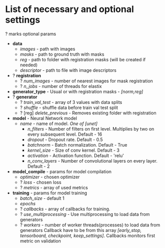 # List of necessary and optional settings
? marks optional params


- **data**
    - *images* - path with images
    - *masks* - path to ground truth with masks
    - *reg* - path to folder with registration masks (will be created if needed)
    - *descriptor* - path to file with image descriptors
- ? **registration**
    - ? *num_images* - number of nearest images for mask registration
    - ? *n_jobs* - number of threads for elastix
- **generator_type** - Usual or with registration masks - *[norm,reg]*
- ? **generator**
    - ? *train_val_test* - array of 3 values with data splits
    - ? *shuffle* - shuffle data before train val test split
    - ? [reg] *delete_previous* - Removes existing folder with registration
- **model** - Neural Network model
    - *name* - name of model. *One of [unet]*
        - *n_filters* - Number of filters on first level. Multiplies by two on every subsequent level. Default - 16
        - *dropout* - Dropout rate. Default - 0.5
        - *batchnorm* - Batch normalization. Default - True
        - *kernel_size* - Size of conv kernel. Default - 3
        - *activation* - Activation function. Default - 'relu'
        - *n_conv_layers* - Number of convolutional layers on every layer. Default - 2
- **model_compile** - params for model compilation
    - *optimizer* - chosen optimizer
    - ? *loss* - chosen loss
    - ? *metrics* - array of used metrics
- **training** - params for model training
    - *batch_size* - default 1
    - *epochs*
    - ? *callbacks* - array of callbacks for training. 
    - ? *use_multiprocessing* - Use multiprocessing to load data from generators
    - ? *workers* - number of worker threads(processes) to load data from generators
    Callback have to be from this array *[early_stop, tensorboard, checkpoint, keep_settings]*.
    Callbacks monitors first metric on validation
